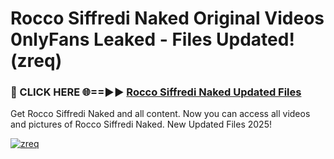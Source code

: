 # Rocco Siffredi Naked Original Videos 0nlyFans Leaked - Files Updated! (zreq)

<h3>🔴 CLICK HERE 🌐==►► <a href="https://tinyurl.com/up5wt9bj" rel="nofollow">Rocco Siffredi Naked Updated Files</a></h3>

Get Rocco Siffredi Naked and all content. Now you can access all videos and pictures of Rocco Siffredi Naked. New Updated Files 2025!

[![zreq](https://i.imgur.com/ABiUzMV.gif)](https://tinyurl.com/up5wt9bj)
